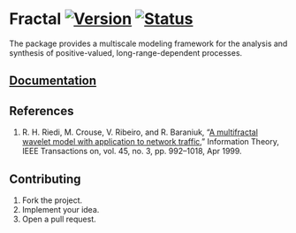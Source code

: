 # Fractal [![Version][version-img]][version-url] [![Status][status-img]][status-url]

The package provides a multiscale modeling framework for the analysis and
synthesis of positive-valued, long-range-dependent processes.

## [Documentation][doc]

## References

1. R. H. Riedi, M. Crouse, V. Ribeiro, and R. Baraniuk, “[A multifractal wavelet
   model with application to network traffic][1],” Information Theory, IEEE
   Transactions on, vol. 45, no. 3, pp. 992–1018, Apr 1999.

## Contributing

1. Fork the project.
2. Implement your idea.
3. Open a pull request.

[1]: http://dx.doi.org/10.1109/18.761337

[version-img]: https://img.shields.io/crates/v/fractal.svg
[version-url]: https://crates.io/crates/fractal
[status-img]: https://travis-ci.org/stainless-steel/fractal.svg?branch=master
[status-url]: https://travis-ci.org/stainless-steel/fractal
[doc]: https://stainless-steel.github.io/fractal
